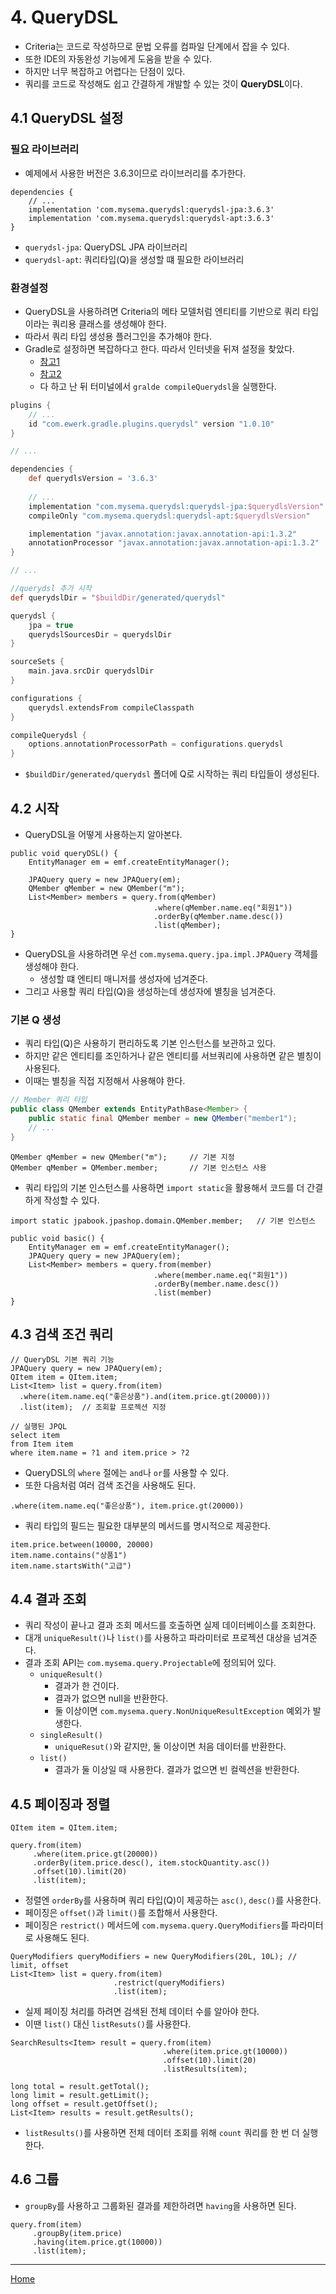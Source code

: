 # 4. QueryDSL

- Criteria는 코드로 작성하므로 문법 오류를 컴파일 단계에서 잡을 수 있다.
- 또한 IDE의 자동완성 기능에게 도움을 받을 수 있다.
- 하지만 너무 복잡하고 어렵다는 단점이 있다.
- 쿼리를 코드로 작성해도 쉽고 간결하게 개발할 수 있는 것이 **QueryDSL**이다.


## 4.1 QueryDSL 설정

### 필요 라이브러리

- 예제에서 사용한 버전은 3.6.3이므로 라이브러리를 추가한다.

```
dependencies {
    // ...
    implementation 'com.mysema.querydsl:querydsl-jpa:3.6.3'
    implementation 'com.mysema.querydsl:querydsl-apt:3.6.3'
}
```

- `querydsl-jpa`: QueryDSL JPA 라이브러리
- `querydsl-apt`: 쿼리타입(Q)을 생성할 떄 필요한 라이브러리

### 환경설정

- QueryDSL을 사용하려면 Criteria의 메타 모델처럼 엔티티를 기반으로 쿼리 타입이라는 쿼리용 클래스를 생성해야 한다.
- 따라서 쿼리 타입 생성용 플러그인을 추가해야 한다.
- Gradle로 설정하면 복잡하다고 한다. 따라서 인터넷을 뒤져 설정을 찾았다.
    - [참고1](https://velog.io/@aidenshin/Querydsl-Gradle-설정)
    - [참고2](https://lteawoo.tistory.com/33)
    - 다 하고 난 뒤 터미널에서 `gralde compileQuerydsl`을 실행한다.

```groovy
plugins {
    // ...
    id "com.ewerk.gradle.plugins.querydsl" version "1.0.10"
}

// ...

dependencies {
    def querydlsVersion = '3.6.3'
    
    // ...
    implementation "com.mysema.querydsl:querydsl-jpa:$querydlsVersion"
    compileOnly "com.mysema.querydsl:querydsl-apt:$querydlsVersion"

    implementation "javax.annotation:javax.annotation-api:1.3.2"
    annotationProcessor "javax.annotation:javax.annotation-api:1.3.2"
}

// ...

//querydsl 추가 시작
def querydslDir = "$buildDir/generated/querydsl"

querydsl {
    jpa = true
    querydslSourcesDir = querydslDir
}

sourceSets {
    main.java.srcDir querydslDir
}

configurations {
    querydsl.extendsFrom compileClasspath
}

compileQuerydsl {
    options.annotationProcessorPath = configurations.querydsl
}
```

- `$buildDir/generated/querydsl` 폴더에 Q로 시작하는 쿼리 타입들이 생성된다.


## 4.2 시작

- QueryDSL을 어떻게 사용하는지 알아본다.

```
public void queryDSL() {
    EntityManager em = emf.createEntityManager();
    
    JPAQuery query = new JPAQuery(em);
    QMember qMember = new QMember("m");
    List<Member> members = query.from(qMember)
                                .where(qMember.name.eq("회원1"))
                                .orderBy(qMember.name.desc())
                                .list(qMember); 
}
```

- QueryDSL을 사용하려면 우선 `com.mysema.query.jpa.impl.JPAQuery` 객체를 생성해야 한다.
    - 생성할 떄 엔티티 매니저를 생성자에 넘겨준다.
- 그리고 사용할 쿼리 타입(Q)을 생성하는데 생성자에 별칭을 넘겨준다.

### 기본 Q 생성

- 쿼리 타입(Q)은 사용하기 편리하도록 기본 인스턴스를 보관하고 있다.
- 하지만 같은 엔티티를 조인하거나 같은 엔티티를 서브쿼리에 사용하면 같은 별칭이 사용된다.
- 이때는 별칭을 직접 지정해서 사용해야 한다.

```java
// Member 쿼리 타입
public class QMember extends EntityPathBase<Member> {
    public static final QMember member = new QMember("member1");
    // ...
}
```

```
QMember qMember = new QMember("m");     // 기본 지정
QMember qMember = QMember.member;       // 기본 인스턴스 사용
```

- 쿼리 타입의 기본 인스턴스를 사용하면 `import static`을 활용해서 코드를 더 간결하게 작성할 수 있다.

```
import static jpabook.jpashop.domain.QMember.member;   // 기본 인스턴스

public void basic() {
    EntityManager em = emf.createEntityManager();
    JPAQuery query = new JPAQuery(em);
    List<Member> members = query.from(member)
                                .where(member.name.eq("회원1"))
                                .orderBy(member.name.desc())
                                .list(member)
}
```


## 4.3 검색 조건 쿼리

```
// QueryDSL 기본 쿼리 기능
JPAQuery query = new JPAQuery(em);
QItem item = QItem.item;
List<Item> list = query.from(item)
  .where(item.name.eq("좋은상품").and(item.price.gt(20000)))
  .list(item);  // 조회할 프로젝션 지정
```

```
// 실행된 JPQL
select item
from Item item
where item.name = ?1 and item.price > ?2
```

- QueryDSL의 `where` 절에는 `and`나 `or`를 사용할 수 있다.
- 또한 다음처럼 여러 검색 조건을 사용해도 된다.

```
.where(item.name.eq("좋은상품"), item.price.gt(20000))
```

- 쿼리 타입의 필드는 필요한 대부분의 메서드를 명시적으로 제공한다.

```
item.price.between(10000, 20000)
item.name.contains("상품1")
item.name.startsWith("고급")
```


## 4.4 결과 조회

- 쿼리 작성이 끝나고 결과 조회 메서드를 호출하면 실제 데이터베이스를 조회한다.
- 대개 `uniqueResult()`나 `list()`를 사용하고 파라미터로 프로젝션 대상을 넘겨준다.
- 결과 조회 API는 `com.mysema.query.Projectable`에 정의되어 있다.
    - `uniqueResult()`
        - 결과가 한 건이다.
        - 결과가 없으면 null을 반환한다.
        - 둘 이상이면 `com.mysema.query.NonUniqueResultException` 예외가 발생한다.
    - `singleResult()`
        - `uniqueResut()`와 같지만, 둘 이상이면 처음 데이터를 반환한다.
    - `list()`
        - 결과가 둘 이상일 때 사용한다. 결과가 없으면 빈 컬렉션을 반환한다.
  

## 4.5 페이징과 정렬

```
QItem item = QItem.item;

query.from(item)
     .where(item.price.gt(20000))
     .orderBy(item.price.desc(), item.stockQuantity.asc())
     .offset(10).limit(20)
     .list(item);
```

- 정렬엔 `orderBy`를 사용하며 쿼리 타입(Q)이 제공하는 `asc()`, `desc()`를 사용한다.
- 페이징은 `offset()`과 `limit()`를 조합해서 사용한다.
- 페이징은 `restrict()` 메서드에 `com.mysema.query.QueryModifiers`를 파라미터로 사용해도 된다.

```
QueryModifiers queryModifiers = new QueryModifiers(20L, 10L); // limit, offset
List<Item> list = query.from(item)
                       .restrict(queryModifiers)
                       .list(item);
```

- 실제 페이징 처리를 하려면 검색된 전체 데이터 수를 알아야 한다.
- 이땐 `list()` 대신 `listResuts()`를 사용한다.

```
SearchResults<Item> result = query.from(item)
                                  .where(item.price.gt(10000))
                                  .offset(10).limit(20)
                                  .listResults(item);

long total = result.getTotal();
long limit = result.getLimit();
long offset = result.getOffset();
List<Item> results = result.getResults();
```

- `listResults()`를 사용하면 전체 데이터 조회를 위해 `count` 쿼리를 한 번 더 실행한다.


## 4.6 그룹

- `groupBy`를 사용하고 그룹화된 결과를 제한하려면 `having`을 사용하면 된다.

```
query.from(item)
     .groupBy(item.price)
     .having(item.price.gt(10000))
     .list(item);
```

-----
[Home](./index.md)
